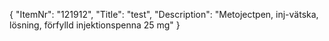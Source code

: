 {
  "ItemNr": "121912",
  "Title": "test",
  "Description": "Metojectpen, inj-vätska, lösning, förfylld injektionspenna 25 mg"
}
